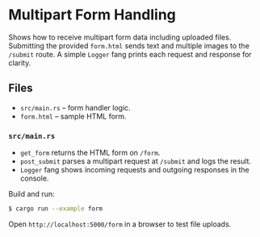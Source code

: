 # Multipart Form Handling

Shows how to receive multipart form data including uploaded files.  Submitting
the provided `form.html` sends text and multiple images to the `/submit` route.
A simple `Logger` fang prints each request and response for clarity.

## Files

- `src/main.rs` – form handler logic.
- `form.html` – sample HTML form.

### `src/main.rs`

- `get_form` returns the HTML form on `/form`.
- `post_submit` parses a multipart request at `/submit` and logs the result.
- `Logger` fang shows incoming requests and outgoing responses in the console.

Build and run:

```bash
$ cargo run --example form
```

Open `http://localhost:5000/form` in a browser to test file uploads.
